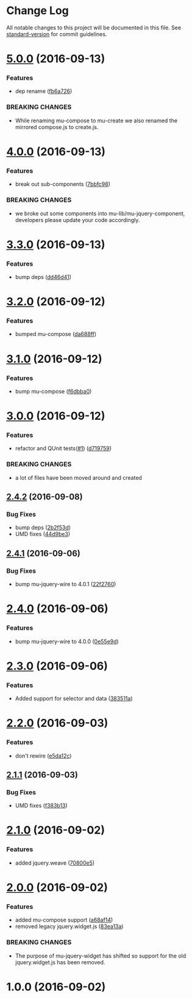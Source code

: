 # Change Log

All notable changes to this project will be documented in this file. See [standard-version](https://github.com/conventional-changelog/standard-version) for commit guidelines.

<a name="5.0.0"></a>
# [5.0.0](https://github.com/mu-lib/mu-jquery-widget/compare/v4.0.0...v5.0.0) (2016-09-13)


### Features

* dep rename ([fb6a726](https://github.com/mu-lib/mu-jquery-widget/commit/fb6a726))


### BREAKING CHANGES

* While renaming mu-compose to mu-create we also renamed
the mirrored compose.js to create.js.



<a name="4.0.0"></a>
# [4.0.0](https://github.com/mu-lib/mu-jquery-widget/compare/v3.3.0...v4.0.0) (2016-09-13)


### Features

* break out sub-components ([7bbfc98](https://github.com/mu-lib/mu-jquery-widget/commit/7bbfc98))


### BREAKING CHANGES

* we broke out some components into
mu-lib/mu-jquery-component, developers please update your code
accordingly.



<a name="3.3.0"></a>
# [3.3.0](https://github.com/mu-lib/mu-jquery-widget/compare/v3.2.0...v3.3.0) (2016-09-13)


### Features

* bump deps ([dd46d41](https://github.com/mu-lib/mu-jquery-widget/commit/dd46d41))



<a name="3.2.0"></a>
# [3.2.0](https://github.com/mu-lib/mu-jquery-widget/compare/v3.1.0...v3.2.0) (2016-09-12)


### Features

* bumped mu-compose ([da688ff](https://github.com/mu-lib/mu-jquery-widget/commit/da688ff))



<a name="3.1.0"></a>
# [3.1.0](https://github.com/mu-lib/mu-jquery-widget/compare/v3.0.0...v3.1.0) (2016-09-12)


### Features

* bump mu-compose ([f6dbba0](https://github.com/mu-lib/mu-jquery-widget/commit/f6dbba0))



<a name="3.0.0"></a>
# [3.0.0](https://github.com/mu-lib/mu-jquery-widget/compare/v2.4.2...v3.0.0) (2016-09-12)


### Features

* refactor and QUnit tests([#1](https://github.com/mu-lib/mu-jquery-widget/issues/1)) ([d719759](https://github.com/mu-lib/mu-jquery-widget/commit/d719759))


### BREAKING CHANGES

* a lot of files have been moved around and created



<a name="2.4.2"></a>
## [2.4.2](https://github.com/mu-lib/mu-jquery-widget/compare/v2.4.1...v2.4.2) (2016-09-08)


### Bug Fixes

* bump deps ([2b2f53d](https://github.com/mu-lib/mu-jquery-widget/commit/2b2f53d))
* UMD fixes ([44d9be3](https://github.com/mu-lib/mu-jquery-widget/commit/44d9be3))



<a name="2.4.1"></a>
## [2.4.1](https://github.com/mu-lib/mu-jquery-widget/compare/v2.4.0...v2.4.1) (2016-09-06)


### Bug Fixes

* bump mu-jquery-wire to 4.0.1 ([22f2760](https://github.com/mu-lib/mu-jquery-widget/commit/22f2760))



<a name="2.4.0"></a>
# [2.4.0](https://github.com/mu-lib/mu-jquery-widget/compare/v2.3.0...v2.4.0) (2016-09-06)


### Features

* bump mu-jquery-wire to 4.0.0 ([0e55e9d](https://github.com/mu-lib/mu-jquery-widget/commit/0e55e9d))



<a name="2.3.0"></a>
# [2.3.0](https://github.com/mu-lib/mu-jquery-widget/compare/v2.2.0...v2.3.0) (2016-09-06)


### Features

* Added support for selector and data ([383511a](https://github.com/mu-lib/mu-jquery-widget/commit/383511a))



<a name="2.2.0"></a>
# [2.2.0](https://github.com/mu-lib/mu-jquery-widget/compare/v2.1.1...v2.2.0) (2016-09-03)


### Features

* don't rewire ([e5da12c](https://github.com/mu-lib/mu-jquery-widget/commit/e5da12c))



<a name="2.1.1"></a>
## [2.1.1](https://github.com/mu-lib/mu-jquery-widget/compare/v2.1.0...v2.1.1) (2016-09-03)


### Bug Fixes

* UMD fixes ([f383b13](https://github.com/mu-lib/mu-jquery-widget/commit/f383b13))



<a name="2.1.0"></a>
# [2.1.0](https://github.com/mu-lib/mu-jquery-widget/compare/v2.0.0...v2.1.0) (2016-09-02)


### Features

* added jquery.weave ([70800e5](https://github.com/mu-lib/mu-jquery-widget/commit/70800e5))



<a name="2.0.0"></a>
# [2.0.0](https://github.com/mu-lib/mu-jquery-widget/compare/v1.0.0...v2.0.0) (2016-09-02)


### Features

* added mu-compose support ([a68af14](https://github.com/mu-lib/mu-jquery-widget/commit/a68af14))
* removed legacy jquery.widget.js ([83ea13a](https://github.com/mu-lib/mu-jquery-widget/commit/83ea13a))


### BREAKING CHANGES

* The purpose of mu-jquery-widget has shifted so support
for the old jquery.widget.js has been removed.



<a name="1.0.0"></a>
# 1.0.0 (2016-09-02)
